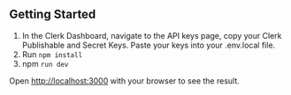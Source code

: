 ## Getting Started

1. In the Clerk Dashboard, navigate to the API keys page, copy your Clerk Publishable and Secret Keys. Paste your keys into your .env.local file.
2. Run `npm install`
3. npm `run dev`

Open [http://localhost:3000](http://localhost:3000) with your browser to see the result.
